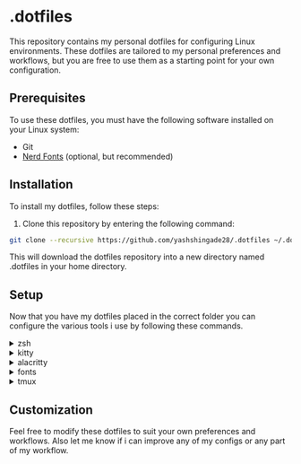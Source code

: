 # .dotfiles

This repository contains my personal dotfiles for configuring Linux environments. These dotfiles are tailored to my personal preferences and workflows, but you are free to use them as a starting point for your own configuration.

## Prerequisites
To use these dotfiles, you must have the following software installed on your Linux system:
- Git
- [Nerd Fonts](https://www.nerdfonts.com/) (optional, but recommended)

## Installation
To install my dotfiles, follow these steps:
1) Clone this repository by entering the following command:
```bash
git clone --recursive https://github.com/yashshingade28/.dotfiles ~/.dotfiles
```
This will download the dotfiles repository into a new directory named .dotfiles in your home directory.

## Setup
Now that you have my dotfiles placed in the correct folder you can configure the various tools i use by following these commands.

<details>
  <summary>zsh</summary>
Run the following command to setup my zsh config.

```bash
bash ~/.dotfiles/setup.sh zsh
```
Note: To enable my zsh config you must first have zsh installed on your system. You can see how to install zsh on your system [here](https://github.com/ohmyzsh/ohmyzsh/wiki/Installing-ZSH).  
</details>

<details>
  <summary>kitty</summary>
Run the following command to setup my kitty config.

```bash
bash ~/.dotfiles/setup.sh kitty
```
</details>

<details>
  <summary>alacritty</summary>
Run the following command to setup my alacritty config.

```bash
bash ~/.dotfiles/setup.sh alacritty
```
</details>

<details>
  <summary>fonts</summary>
Run the following command to setup my fonts for the current user.

```bash
bash ~/.dotfiles/setup.sh fonts
```
Note: Please note that this command will load all the fonts present in the ~/.local/share/fonts directory for the current user, but it will not automatically set any font as the default. You will need to manually set your desired font in your system settings or in your application's font preferences.  
</details>

<details>
  <summary>tmux</summary>
Run the following command to setup my tmux config.

```bash
bash ~/.dotfiles/setup.sh tmux
```
Note: Thanks to [Grégory Pakosz](https://github.com/gpakosz) for his amazing [tmux configs](https://github.com/gpakosz/.tmux) from which i've borrowed most of my tmux configuration.
</details>

## Customization
Feel free to modify these dotfiles to suit your own preferences and workflows. Also let me know if i can improve any of my configs or any part of my workflow.
